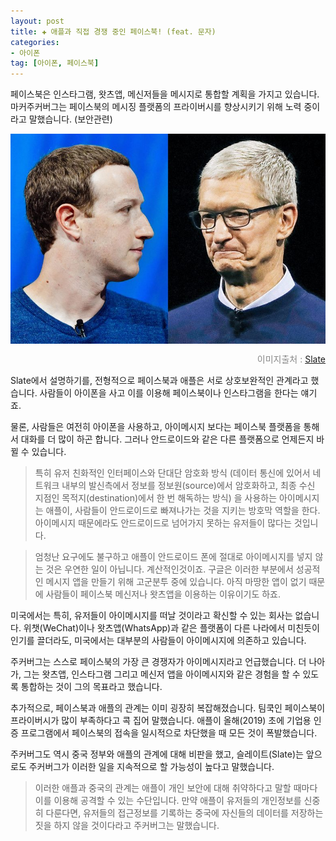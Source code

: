 ```yaml
---  
layout: post  
title: ✚ 애플과 직접 경쟁 중인 페이스북! (feat. 문자)
categories:
- 아이폰
tag: [아이폰, 페이스북]
---  
```

<p class="drop-korean">
페이스북은 인스타그램, 왓츠앱, 메신저들을 메시지로 통합할 계획을 가지고 있습니다. 마커주커버그는 페이스북의 메시징 플랫폼의 프라이버시를 향상시키기 위해 노력 중이라고 말했습니다. (보안관련)
</p>

<div class="markdown-image">
<img src="/assets/article_images/2019-03-10-apple.vs.facebook/1.jpeg" alt="" align="middle"/><p style="text-align:right;  color:#878787"> 이미지출처 : <a href="https://slate.com/technology/2019/03/facebook-apple-messenger-whatsapp-imessage-rivals.html"> Slate </a></p> </div>

Slate에서 설명하기를, 전형적으로 페이스북과 애플은 서로 상호보완적인 관계라고 했습니다. 사람들이 아이폰을 사고 이를 이용해 페이스북이나 인스타그램을 한다는 얘기죠.

물론, 사람들은 여전히 아이폰을 사용하고, 아이메시지 보다는 페이스북 플랫폼을 통해서 대화를 더 많이 하곤 합니다. 그러나 안드로이드와 같은 다른 플랫폼으로 언제든지 바뀔 수 있습니다.

>특히 유저 친화적인 인터페이스와 단대단 암호화 방식 (데이터 통신에 있어서 네트워크 내부의 발신측에서 정보를 정보원(source)에서 암호화하고, 최종 수신 지점인 목적지(destination)에서 한 번 해독하는 방식) 을 사용하는 아이메시지는 애플이, 사람들이 안드로이드로 빠져나가는 것을 지키는 방호막 역할을 한다. 아이메시지 때문에라도 안드로이드로 넘어가지 못하는 유저들이 많다는 것입니다.

> 엄청난 요구에도 불구하고 애플이 안드로이드 폰에 절대로 아이메시지를 넣지 않는 것은 우연한 일이 아닙니다. 계산적인것이죠. 구글은 이러한 부분에서 성공적인 메시지 앱을 만들기 위해 고군분투 중에 있습니다. 아직 마땅한 앱이 없기 때문에 사람들이 페이스북 메신저나 왓츠앱을 이용하는 이유이기도 하죠.

미국에서는 특히, 유저들이 아이메시지를 떠날 것이라고 확신할 수 있는 회사는 없습니다. 위챗(WeChat)이나 왓츠앱(WhatsApp)과 같은 플랫폼이 다른 나라에서 미친듯이 인기를 끌더라도, 미국에서는 대부분의 사람들이 아이메시지에 의존하고 있습니다.

주커버그는 스스로 페이스북의 가장 큰 경쟁자가 아이메시지라고 언급했습니다. 더 나아가, 그는 왓츠앱, 인스타그램 그리고 메신저 앱을 아이메시지와 같은 경험을 할 수 있도록 통합하는 것이 그의 목표라고 했습니다.

추가적으로, 페이스북과 애플의 관계는 이미 굉장히 복잡해졌습니다. 팀쿡인 페이스북이 프라이버시가 많이 부족하다고 콕 집어 말했습니다.  애플이 올해(2019) 초에 기업용 인증 프로그램에서 페이스북의 접속을 일시적으로 차단했을 때 모든 것이 폭발했습니다.

주커버그도 역시 중국 정부와 애플의 관계에 대해 비판을 했고, 슬레이트(Slate)는 앞으로도 주커버그가 이러한 일을 지속적으로 할 가능성이 높다고 말했습니다.

> 이러한 애플과 중국의 관계는 애플이 개인 보안에 대해 취약하다고 말할 때마다 이를 이용해 공격할 수 있는 수단입니다. 만약 애플이 유저들의 개인정보를 신중히 다룬다면, 유저들의 접근정보를 기록하는 중국에 자신들의 데이터를 저장하는 짓을 하지 않을 것이다라고 주커버그는 말했습니다.
